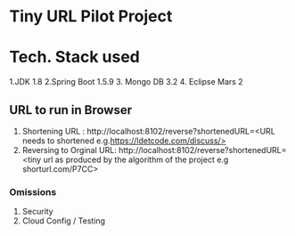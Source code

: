 # Tiny URL Pilot Project


# Tech. Stack used
  1.JDK 1.8
  2.Spring Boot 1.5.9
  3. Mongo DB 3.2
  4. Eclipse Mars 2  

## URL to run in Browser
1. Shortening URL : http://localhost:8102/reverse?shortenedURL=<URL needs to shortened e.g.https://ldetcode.com/discuss/>  
2. Reversing to Orginal URL: http://localhost:8102/reverse?shortenedURL=  <tiny url as produced by the algorithm of the project
                                                                           e.g shorturl.com/P7CC>

### Omissions
1. Security
2. Cloud Config / Testing

 